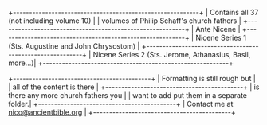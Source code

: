 +----------------------------------------------------------+
| Contains all 37 (not including volume 10)                |
| volumes of Philip Schaff's church fathers                |
+----------------------------------------------------------+
| Ante Nicene                                              |
+----------------------------------------------------------+
| Nicene Series 1 (Sts. Augustine and John Chrysostom)     |
+----------------------------------------------------------+
| Nicene Series 2 (Sts. Jerome, Athanasius, Basil, more...)|
+----------------------------------------------------------+

+-------------------------------------------+
| Formatting is still rough but             |
| all of the content is there               |
+-------------------------------------------+
| is there any more church fathers you      |
| want to add put them in a separate folder.|
+-------------------------------------------+
| Contact me at nico@ancientbible.org       |
+-------------------------------------------+
